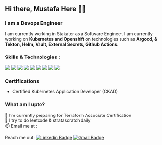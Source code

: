 ## Hi there, Mustafa Here 👋👋

### I am a Devops Engineer

I am currently working in Stakater as a Software Engineer. I am currently working on **Kubernetes and Openshift** on technologies such as **Argocd, & Tekton, Helm, Vault, External Secrets, Github Actions**.

### Skills & Technologies :
  <p>
    <img src="https://img.shields.io/badge/-Visual%20Studio%20Code-23A9F2?style=flat-square&logo=Visual%20Studio%20Code&logoColor=white"/>
    <img src="https://img.shields.io/badge/Python-3776AB?style=flat-square&logo=python&logoColor=white"/>
    <img src="https://img.shields.io/badge/Apache_Spark-D3D3D3?style=flat-square&logo=apachespark&logoColor=#E35A16"/>
    <img src="https://img.shields.io/badge/-Slack-E01563?style=flat-square&logo=Slack&logoColor=white"/>
    <img src="https://img.shields.io/badge/Docker-2CA5E0?style=flat-square&logo=docker&logoColor=white"/>
    <img src="https://img.shields.io/badge/Helm-0F1689?style=flat-square&logo=Helm&labelColor=0F1689"/>
    <img src="https://img.shields.io/badge/kubernetes-326ce5.svg?&style=flat-square&logo=kubernetes&logoColor=white"/>
    <img src="https://img.shields.io/badge/Pandas-2C2D72?style=flat-square&logo=pandas&logoColor=white"/>
    <img src="https://img.shields.io/badge/MySQL-005C84?style=flat-square&logo=mysql&logoColor=white"/>
  </p>

### Certifications 
- Certified Kubernetes Application Developer (CKAD)

### What am I upto?

🌱 I’m currently preparing for Terraform Associate Certification  
🔭 I try to do leetcode & stratascratch daily  
📫 Email me at : 
 
Reach me out: 
[![Linkedin Badge](https://img.shields.io/badge/-muhammadmustafa-blue?style=flat-square&logo=Linkedin&logoColor=white&link=https://www.linkedin.com/in//)](https://www.linkedin.com/in/muhammad-mustafa-41576b1a4/)  [![Gmail Badge](https://img.shields.io/badge/-mumustafa899@gmail.com-c14438?style=flat-square&logo=Gmail&logoColor=white&link=mailto:mumustafa899@gmail.com)](mailto:)



<!--
**mustafa-be/mustafa-be** is a ✨ _special_ ✨ repository because its `README.md` (this file) appears on your GitHub profile.

Here are some ideas to get you started:

- 🔭 I’m currently working on ...
- 🌱 I’m currently learning ...
- 👯 I’m looking to collaborate on ...
- 🤔 I’m looking for help with ...
- 💬 Ask me about ...
- 📫 How to reach me: ...
- 😄 Pronouns: ...
- ⚡ Fun fact: ...

<img src=""/>
-->
